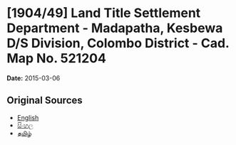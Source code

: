 # [1904/49] Land Title Settlement Department - Madapatha, Kesbewa D/S Division, Colombo District - Cad. Map No. 521204

**Date:** 2015-03-06

## Original Sources

- [English](https://documents.gov.lk/view/extra-gazettes/2015/3/1904-49_E.pdf)
- [සිංහල](https://documents.gov.lk/view/extra-gazettes/2015/3/1904-49_S.pdf)
- [தமிழ்](https://documents.gov.lk/view/extra-gazettes/2015/3/1904-49_T.pdf)
